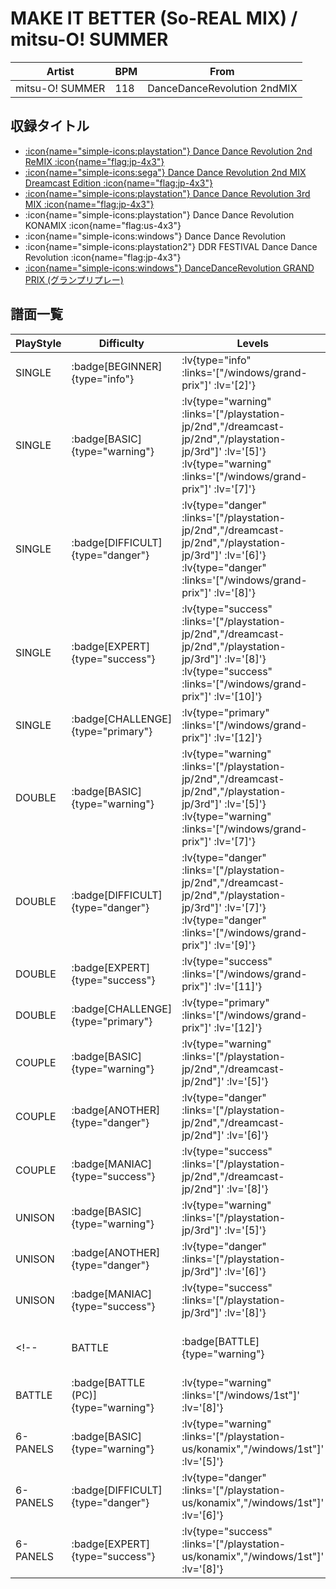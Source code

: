 # MAKE IT BETTER (So-REAL MIX) / mitsu-O! SUMMER

|Artist|BPM|From|
|------|---|----|
|mitsu-O! SUMMER|118|DanceDanceRevolution 2ndMIX|

## 収録タイトル

- [ :icon{name="simple-icons:playstation"} Dance Dance Revolution 2nd ReMIX :icon{name="flag:jp-4x3"} ](/playstation-jp/2nd)
- [ :icon{name="simple-icons:sega"} Dance Dance Revolution 2nd MIX Dreamcast Edition :icon{name="flag:jp-4x3"} ](/dreamcast-jp/2nd)
- [ :icon{name="simple-icons:playstation"} Dance Dance Revolution 3rd MIX :icon{name="flag:jp-4x3"} ](/playstation-jp/3rd)
- :icon{name="simple-icons:playstation"} Dance Dance Revolution KONAMIX :icon{name="flag:us-4x3"}
- :icon{name="simple-icons:windows"} Dance Dance Revolution
- :icon{name="simple-icons:playstation2"} DDR FESTIVAL Dance Dance Revolution :icon{name="flag:jp-4x3"}
- [ :icon{name="simple-icons:windows"} DanceDanceRevolution GRAND PRIX (グランプリプレー)](/windows/grand-prix)

## 譜面一覧

|PlayStyle|Difficulty|Levels|Notes|Movie|
|---------|----------|------|-----|-----|
|SINGLE| :badge[BEGINNER]{type="info"} | :lv{type="info" :links='["/windows/grand-prix"]' :lv='[2]'} |90/0||
|SINGLE| :badge[BASIC]{type="warning"} | :lv{type="warning" :links='["/playstation-jp/2nd","/dreamcast-jp/2nd","/playstation-jp/3rd"]' :lv='[5]'}  :lv{type="warning" :links='["/windows/grand-prix"]' :lv='[7]'} |159/0||
|SINGLE| :badge[DIFFICULT]{type="danger"} | :lv{type="danger" :links='["/playstation-jp/2nd","/dreamcast-jp/2nd","/playstation-jp/3rd"]' :lv='[6]'}  :lv{type="danger" :links='["/windows/grand-prix"]' :lv='[8]'} |191/0||
|SINGLE| :badge[EXPERT]{type="success"} | :lv{type="success" :links='["/playstation-jp/2nd","/dreamcast-jp/2nd","/playstation-jp/3rd"]' :lv='[8]'}  :lv{type="success" :links='["/windows/grand-prix"]' :lv='[10]'} |208/0||
|SINGLE| :badge[CHALLENGE]{type="primary"} | :lv{type="primary" :links='["/windows/grand-prix"]' :lv='[12]'} |237/10(29)||
|DOUBLE| :badge[BASIC]{type="warning"} | :lv{type="warning" :links='["/playstation-jp/2nd","/dreamcast-jp/2nd","/playstation-jp/3rd"]' :lv='[5]'}  :lv{type="warning" :links='["/windows/grand-prix"]' :lv='[7]'} |135/0||
|DOUBLE| :badge[DIFFICULT]{type="danger"} | :lv{type="danger" :links='["/playstation-jp/2nd","/dreamcast-jp/2nd","/playstation-jp/3rd"]' :lv='[7]'}  :lv{type="danger" :links='["/windows/grand-prix"]' :lv='[9]'} |183/0||
|DOUBLE| :badge[EXPERT]{type="success"} | :lv{type="success" :links='["/windows/grand-prix"]' :lv='[11]'} |237/0||
|DOUBLE| :badge[CHALLENGE]{type="primary"} | :lv{type="primary" :links='["/windows/grand-prix"]' :lv='[12]'} |192/22(29)||
|COUPLE| :badge[BASIC]{type="warning"} | :lv{type="warning" :links='["/playstation-jp/2nd","/dreamcast-jp/2nd"]' :lv='[5]'} |140/0||
|COUPLE| :badge[ANOTHER]{type="danger"} | :lv{type="danger" :links='["/playstation-jp/2nd","/dreamcast-jp/2nd"]' :lv='[6]'} |175/0||
|COUPLE| :badge[MANIAC]{type="success"} | :lv{type="success" :links='["/playstation-jp/2nd","/dreamcast-jp/2nd"]' :lv='[8]'} |195/0||
|UNISON| :badge[BASIC]{type="warning"} | :lv{type="warning" :links='["/playstation-jp/3rd"]' :lv='[5]'} |||
|UNISON| :badge[ANOTHER]{type="danger"} | :lv{type="danger" :links='["/playstation-jp/3rd"]' :lv='[6]'} |||
|UNISON| :badge[MANIAC]{type="success"} | :lv{type="success" :links='["/playstation-jp/3rd"]' :lv='[8]'} |||
<!-- |BATTLE| :badge[BATTLE]{type="warning"} | :lv{type="warning" :links='["/playstation-us/konamix"]' :lv='[5]'} |||
|BATTLE| :badge[BATTLE (PC)]{type="warning"} | :lv{type="warning" :links='["/windows/1st"]' :lv='[8]'} |||
|6-PANELS| :badge[BASIC]{type="warning"} | :lv{type="warning" :links='["/playstation-us/konamix","/windows/1st"]' :lv='[5]'} |159/0||
|6-PANELS| :badge[DIFFICULT]{type="danger"} | :lv{type="danger" :links='["/playstation-us/konamix","/windows/1st"]' :lv='[6]'} |191/0||
|6-PANELS| :badge[EXPERT]{type="success"} | :lv{type="success" :links='["/playstation-us/konamix","/windows/1st"]' :lv='[8]'} |208/0|| -->
